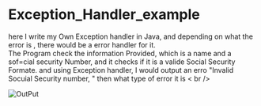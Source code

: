 # Exception_Handler_example
here I write my Own Exception handler in Java, and depending on what the error is , there would be a error handler for it.<br />
The Program check the information Provided, which is a name and a sof=cial security Number, and it checks if it is a valide Social Security Formate.
and using Exception handler, I would output an erro "Invalid Socuial Security number, " then what type of error it is < br />

![OutPut](https://user-images.githubusercontent.com/11530670/142492798-c38e9712-c29c-4430-8e0c-c775158c5627.png)
